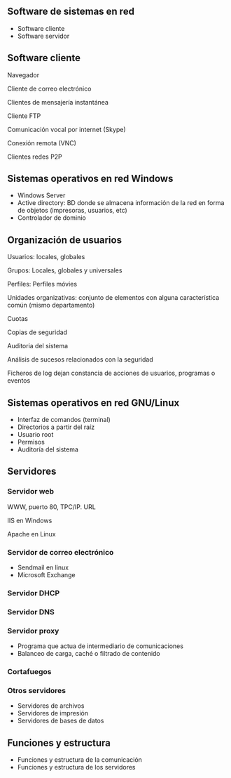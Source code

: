 
## Software de sistemas en red

- Software cliente
- Software servidor

## Software cliente

Navegador

Cliente de correo electrónico

Clientes de mensajería instantánea

Cliente FTP

Comunicación vocal por internet (Skype)

Conexión remota (VNC)

Clientes redes P2P

## Sistemas operativos en red Windows

- Windows Server
- Active directory: BD donde se almacena información de la red en forma de
objetos (impresoras, usuarios, etc)
- Controlador de dominio

## Organización de usuarios

Usuarios: locales, globales

Grupos: Locales, globales y universales

Perfiles: Perfiles móvies

Unidades organizativas: conjunto de elementos con alguna característica
común (mismo departamento)

Cuotas

Copias de seguridad

Auditoria del sistema

Análisis de sucesos relacionados con la seguridad

Ficheros de log dejan constancia de acciones de usuarios, programas o
eventos

## Sistemas operativos en red GNU/Linux

- Interfaz de comandos (terminal)
- Directorios a partir del raíz
- Usuario root
- Permisos
- Auditoría del sistema

## Servidores

### Servidor web

WWW, puerto 80, TPC/IP. URL

IIS en Windows

Apache en Linux

### Servidor de correo electrónico

- Sendmail en linux
- Microsoft Exchange

### Servidor DHCP

### Servidor DNS

### Servidor proxy

- Programa que actua de intermediario de comunicaciones
- Balanceo de carga, caché o filtrado de contenido

### Cortafuegos

### Otros servidores

- Servidores de archivos
- Servidores de impresión
- Servidores de bases de datos

## Funciones y estructura

- Funciones y estructura de la comunicación
- Funciones y estructura de los servidores

